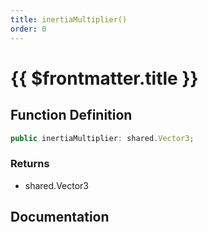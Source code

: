 ```yaml
---
title: inertiaMultiplier()
order: 0
---
```


# {{ $frontmatter.title }}

## Function Definition

```ts
public inertiaMultiplier: shared.Vector3;
```

### Returns

* shared.Vector3

## Documentation

<!--@include: ./parts/inertiaMultiplier.md-->
